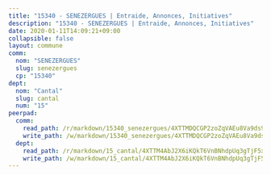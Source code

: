 ```yaml
---
title: "15340 - SENEZERGUES | Entraide, Annonces, Initiatives"
description: "15340 - SENEZERGUES | Entraide, Annonces, Initiatives"
date: 2020-01-11T14:09:21+09:00
collapsible: false
layout: commune
comm:
  nom: "SENEZERGUES"
  slug: senezergues
  cp: "15340"
dept:
  nom: "Cantal"
  slug: cantal
  num: "15"
peerpad:
  comm:
    read_path: /r/markdown/15340_senezergues/4XTTMDQCGP2zoZqVAEu8Va9ds9THa8AqgxXYVCT8DRMAtJyHL
    write_path: /w/markdown/15340_senezergues/4XTTMDQCGP2zoZqVAEu8Va9ds9THa8AqgxXYVCT8DRMAtJyHL-K3TgTj2uLWAvHdEZs4RRDqYaVHNu7pseRi8ZNZqUFdvmf5NsovfAJoQnwY6ih8L3wn2J5TKZ6W2TGtsqPKAzYPfJMDZFYY9umGGPg6HiRJUKGtMMt6dnNM8C81UZqsXXoR5vPFpn
  dept:
    read_path: /r/markdown/15_cantal/4XTTM4AbJ2X6iKQkT6VnBNhdpUq3gTjF5xvzeLXgyMbip7oZi
    write_path: /w/markdown/15_cantal/4XTTM4AbJ2X6iKQkT6VnBNhdpUq3gTjF5xvzeLXgyMbip7oZi-K3TgUzLxcVoV3Spfk4WRRT7ns4FZHP5DRn3T5Xt1HAMNkCgdMWpswwmyZFy1f4TzqjHqM6bwRLmH4WDVWsNZdM34scPnnmiNG41mKcAmEspoSpDYQr7FHqoFAfy15CJrkSEmsoqS
---
```


